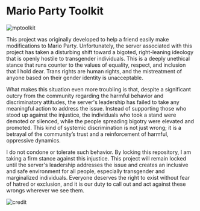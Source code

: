 # Mario Party Toolkit
![mptoolkit](https://github.com/EndangeredNayla/Mario-Party-Toolkit/assets/48419040/0dde2000-cfa9-41d6-b996-dbf1d3652bcc)

This project was originally developed to help a friend easily make modifications to Mario Party. Unfortunately, the server associated with this project has taken a disturbing shift toward a bigoted, right-leaning ideology that is openly hostile to transgender individuals. This is a deeply unethical stance that runs counter to the values of equality, respect, and inclusion that I hold dear. Trans rights are human rights, and the mistreatment of anyone based on their gender identity is unacceptable.

What makes this situation even more troubling is that, despite a significant outcry from the community regarding the harmful behavior and discriminatory attitudes, the server's leadership has failed to take any meaningful action to address the issue. Instead of supporting those who stood up against the injustice, the individuals who took a stand were demoted or silenced, while the people spreading bigotry were elevated and promoted. This kind of systemic discrimination is not just wrong; it is a betrayal of the community’s trust and a reinforcement of harmful, oppressive dynamics.

I do not condone or tolerate such behavior. By locking this repository, I am taking a firm stance against this injustice. This project will remain locked until the server's leadership addresses the issue and creates an inclusive and safe environment for all people, especially transgender and marginalized individuals. Everyone deserves the right to exist without fear of hatred or exclusion, and it is our duty to call out and act against these wrongs wherever we see them.

![credit](https://github.com/user-attachments/assets/fc7a6d7a-8566-42c4-8d4a-a9478b2d4d6c)
